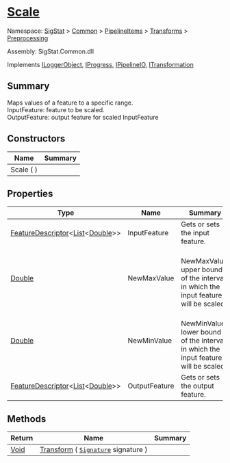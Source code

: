 # [Scale](./Scale.md)

Namespace: [SigStat]() > [Common](./../../../README.md) > [PipelineItems]() > [Transforms]() > [Preprocessing](./README.md)

Assembly: SigStat.Common.dll

Implements [ILoggerObject](./../../../ILoggerObject.md), [IProgress](./../../../Helpers/IProgress.md), [IPipelineIO](./../../../Pipeline/IPipelineIO.md), [ITransformation](./../../../ITransformation.md)

## Summary
Maps values of a feature to a specific range.  <br>InputFeature: feature to be scaled.<br>OutputFeature: output feature for scaled InputFeature

## Constructors

| Name | Summary | 
| --- | --- | 
| Scale (  ) |  | 


## Properties

| Type | Name | Summary | 
| --- | --- | --- | 
| [FeatureDescriptor](./../../../FeatureDescriptor-1.md)\<[List](https://docs.microsoft.com/en-us/dotnet/api/System.Collections.Generic.List-1)\<[Double](https://docs.microsoft.com/en-us/dotnet/api/System.Double)>> | InputFeature | Gets or sets the input feature. | 
| [Double](https://docs.microsoft.com/en-us/dotnet/api/System.Double) | NewMaxValue | <br>NewMaxValue: upper bound of the interval, in which the input feature will be scaled | 
| [Double](https://docs.microsoft.com/en-us/dotnet/api/System.Double) | NewMinValue | <br>NewMinValue: lower bound of the interval, in which the input feature will be scaled | 
| [FeatureDescriptor](./../../../FeatureDescriptor-1.md)\<[List](https://docs.microsoft.com/en-us/dotnet/api/System.Collections.Generic.List-1)\<[Double](https://docs.microsoft.com/en-us/dotnet/api/System.Double)>> | OutputFeature | Gets or sets the output feature. | 


## Methods

| Return | Name | Summary | 
| --- | --- | --- | 
| [Void](https://docs.microsoft.com/en-us/dotnet/api/System.Void) | [Transform](./Methods/Scale-100663813.md) ( [`Signature`](./../../../Signature.md) signature ) |  | 


